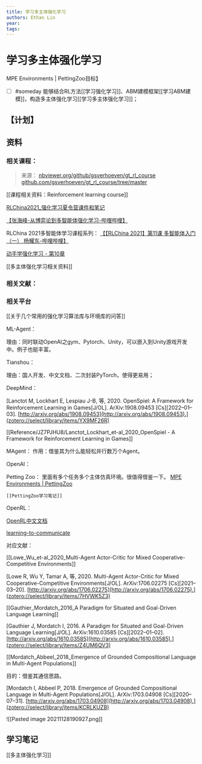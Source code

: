 ```yaml
---
title: 学习多主体强化学习
authors: Ethan Lin
year: 
tags:
---
```



# 学习多主体强化学习



MPE Environments | PettingZoo目标】


- [ ] #someday 能够结合RL方法[[学习强化学习]]、ABM建模框架[[学习ABM建模]]，构造多主体强化学习[[学习多主体强化学习]]；

## 【计划】


## 资料




### 相关课程：


> 来源：
> [nbviewer.org/github/gsverhoeven/gt_rl_course](https://nbviewer.org/github/gsverhoeven/gt_rl_course)
> [github.com/gsverhoeven/gt_rl_course/tree/master](https://github.com/gsverhoeven/gt_rl_course/tree/master/)


[[课程相关资料：Reinforcement learning course]]



[RLChina2021_强化学习夏令营课件和笔记](file:///Users/ethan/Documents/CoreFiles/ReadingsFile/计算科学/多智能体强化学习/RLChina2021_强化学习夏令营课件和笔记)

[【张海峰-从博弈论到多智能体强化学习-哔哩哔哩】](https://b23.tv/xaOJcjE)


RLChina 2021多智能体学习课程系列：
[【【RLChina 2021】第11课 多智能体入门（一） 杨耀东-哔哩哔哩】](https://b23.tv/kcYpLVF) 


[动手学强化学习 - 第10章](https://hrl.boyuai.com/chapter/3/多主体强化学习入门)


[[多主体强化学习相关资料]]







### 相关文献：




### 相关平台


[[关于几个常用的强化学习算法库与环境库的问答]]

ML-Agent：

理由：同时联动OpenAI之gym、Pytorch、Unity，可以嵌入到Unity游戏开发中。例子也挺丰富。

Tianshou：

理由：国人开发、中文文档、二次封装PyTorch，使得更易用；

DeepMind：

[Lanctot M, Lockhart E, Lespiau J-B, 等, 2020. OpenSpiel: A Framework for Reinforcement Learning in Games[J/OL]. ArXiv:1908.09453 [Cs][2022–01–03]. [http://arxiv.org/abs/1908.09453](http://arxiv.org/abs/1908.09453).](zotero://select/library/items/YX9MF26R)

[[Reference/JZ7PJHU8/Lanctot_Lockhart_et-al_2020_OpenSpiel - A Framework for Reinforcement Learning in Games]]

MAgent：
作用：借鉴其为什么能轻松并行数万个Agent。

OpenAI：

Petting Zoo：
里面有多个任务多个主体仿真环境。很值得借鉴一下。
[MPE Environments | PettingZoo](https://github.com/Farama-Foundation/PettingZoo)

	[[PettingZoo学习笔记]]

OpenRL：

[OpenRL中文文档](https://openrl-docs.readthedocs.io/zh/latest/)


[learning-to-communicate](https://openai.com/blog/learning-to-communicate/)

对应文献：

[[Lowe_Wu_et-al_2020_Multi-Agent Actor-Critic for Mixed Cooperative-Competitive Environments]]

[Lowe R, Wu Y, Tamar A, 等, 2020. Multi-Agent Actor-Critic for Mixed Cooperative-Competitive Environments[J/OL]. ArXiv:1706.02275 [Cs][2021–03–20]. [http://arxiv.org/abs/1706.02275](http://arxiv.org/abs/1706.02275).](zotero://select/library/items/7HVWK5Z3)

[[Gauthier_Mordatch_2016_A Paradigm for Situated and Goal-Driven Language Learning]]

[Gauthier J, Mordatch I, 2016. A Paradigm for Situated and Goal-Driven Language Learning[J/OL]. ArXiv:1610.03585 [Cs][2022–01–02]. [http://arxiv.org/abs/1610.03585](http://arxiv.org/abs/1610.03585).](zotero://select/library/items/Z4UM6QV3)

[[Mordatch_Abbeel_2018_Emergence of Grounded Compositional Language in Multi-Agent Populations]]


目的：借鉴其通信思路。

[Mordatch I, Abbeel P, 2018. Emergence of Grounded Compositional Language in Multi-Agent Populations[J/OL]. ArXiv:1703.04908 [Cs][2020–07–31]. [http://arxiv.org/abs/1703.04908](http://arxiv.org/abs/1703.04908).](zotero://select/library/items/KCRLKUZB)

![[Pasted image 20211128190927.png]]






## 学习笔记

[[多主体强化学习]]
